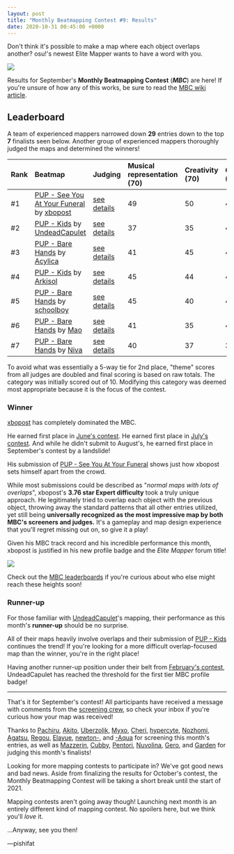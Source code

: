 ```yaml
---
layout: post
title: "Monthly Beatmapping Contest #9: Results"
date: 2020-10-31 00:45:00 +0000
---
```


Don't think it's possible to make a map where each object overlaps another? osu!'s newest Elite Mapper wants to have a word with you.

![](/wiki/shared/news/banners/monthly-beatmapping-contest.png)

Results for September's **Monthly Beatmapping Contest** (***MBC***) are here! If you're unsure of how any of this works, be sure to read the [MBC wiki article](/wiki/Contests/Monthly_Beatmapping_Contest).

## Leaderboard

A team of experienced mappers narrowed down **29** entries down to the top **7** finalists seen below. Another group of experienced mappers thoroughly judged the maps and determined the winners!

| Rank | Beatmap | Judging | Musical representation (70) | Creativity (70) | Gameplay (70) | Theme (140) | Total |
| :-- | :-- | :-- | :-- | :-- | :-- | :-- | :-- |
| \#1 | [PUP - See You At Your Funeral](https://osu.ppy.sh/beatmapsets/1289138#osu/2676185) by [xbopost](https://osu.ppy.sh/users/6842421) | [see details](https://mappersguild.com/contests/results?submission=5f7b7449efce810a0c00e709) | 49 | 50 | 43 | 102 | **244** |
| \#2 | [PUP - Kids](https://osu.ppy.sh/beatmapsets/1289102#osu/2676108) by [UndeadCapulet](https://osu.ppy.sh/users/2523533) | [see details](https://mappersguild.com/contests/results?submission=5f7b744aefce810a0c00e71d) | 37 | 35 | 44 | 88 | **204** |
| \#3 | [PUP - Bare Hands](https://osu.ppy.sh/beatmapsets/1289057#osu/2676009) by [Acylica](https://osu.ppy.sh/users/1943309) | [see details](https://mappersguild.com/contests/results?submission=5f7b7449efce810a0c00e70f) | 41 | 45 | 41 | 66 | **193** |
| \#4 | [PUP - Kids](https://osu.ppy.sh/beatmapsets/1289032#osu/2675963) by [Arkisol](https://osu.ppy.sh/users/9331411) | [see details](https://mappersguild.com/contests/results?submission=5f7b744aefce810a0c00e724) | 45 | 44 | 42 | 60 | **191** |
| \#5 | [PUP - Bare Hands](https://osu.ppy.sh/beatmapsets/1289476#osu/2676807) by [schoolboy](https://osu.ppy.sh/users/8722791) | [see details](https://mappersguild.com/contests/results?submission=5f7b744aefce810a0c00e722) | 45 | 40 | 44 | 62 | **191** |
| \#6 | [PUP - Bare Hands](https://osu.ppy.sh/beatmapsets/1289230#osu/2676351) by [Mao](https://osu.ppy.sh/users/2204515) | [see details](https://mappersguild.com/contests/results?submission=5f7b7448efce810a0c00e6ed) | 41 | 35 | 42 | 72 | **190** |
| \#7 | [PUP - Bare Hands](https://osu.ppy.sh/beatmapsets/1289060#osu/2676013) by [Niva](https://osu.ppy.sh/users/197805) | [see details](https://mappersguild.com/contests/results?submission=5f7b7449efce810a0c00e70d) | 40 | 37 | 38 | 60 | **175** |

To avoid what was essentially a 5-way tie for 2nd place, "theme" scores from all judges are doubled and final scoring is based on raw totals. The category was initially scored out of 10. Modifying this category was deemed most appropriate because it is the focus of the contest.

### Winner

[xbopost](https://osu.ppy.sh/users/6842421) has completely dominated the MBC.

He earned first place in [June's contest](https://osu.ppy.sh/home/news/2020-07-24-monthly-beatmapping-contest-5-6-results). He earned first place in [July's contest](https://osu.ppy.sh/home/news/2020-08-27-monthly-beatmapping-contest-7-results). And while he didn't submit to August's, he earned first place in September's contest by a landslide!

His submission of [PUP - See You At Your Funeral](https://osu.ppy.sh/beatmapsets/1289138#osu/2676185) shows just how xbopost sets himself apart from the crowd.

While most submissions could be described as "*normal maps with lots of overlaps*", xbopost's **3.76 star Expert difficulty** took a truly unique approach. He legitimately tried to overlap each object with the previous object, throwing away the standard patterns that all other entries utilized, yet still being **universally recognized as the most impressive map by both MBC's screeners and judges.** It's a gameplay and map design experience that you'll regret missing out on, so give it a play!

Given his MBC track record and his incredible performance this month, xbopost is justified in his new profile badge and the *Elite Mapper* forum title!

![](/wiki/shared/news/2020-10-31-monthly-beatmapping-contest-9-results/elite-mapper.png)

Check out the [MBC leaderboards](/wiki/Contests/Monthly_Beatmapping_Contest#points) if you're curious about who else might reach these heights soon!

### Runner-up

For those familiar with [UndeadCapulet](https://osu.ppy.sh/users/2523533)'s mapping, their performance as this month's **runner-up** should be no surprise.

All of their maps heavily involve overlaps and their submission of [PUP - Kids](https://osu.ppy.sh/beatmapsets/1289102#osu/2676108) continues the trend! If you're looking for a more difficult overlap-focused map than the winner, you're in the right place!

Having another runner-up position under their belt from [February's contest](https://osu.ppy.sh/home/news/2020-03-21-monthly-beatmapping-contest-2-results), UndeadCapulet has reached the threshold for the first tier MBC profile badge!

---

That's it for September's contest! All participants have received a message with comments from the [screening crew](/wiki/Contests/Monthly_Beatmapping_Contest#screening), so check your inbox if you're curious how your map was received!

Thanks to [Pachiru](https://osu.ppy.sh/users/2850983), [Akito](https://osu.ppy.sh/users/5716327), [Uberzolik](https://osu.ppy.sh/users/1314547), [Myxo](https://osu.ppy.sh/users/2202645), [Cheri](https://osu.ppy.sh/users/5226970), [hypercyte](https://osu.ppy.sh/users/9155377), [Nozhomi](https://osu.ppy.sh/users/2716981), [Agatsu](https://osu.ppy.sh/users/5579871), [Regou](https://osu.ppy.sh/users/419954), [Elayue](https://osu.ppy.sh/users/6400861), [newton-](https://osu.ppy.sh/users/5875419), and [-Aqua](https://osu.ppy.sh/users/7150015) for screening this month's entries, as well as [Mazzerin](https://osu.ppy.sh/users/2942381), [Cubby](https://osu.ppy.sh/users/10914582), [Pentori](https://osu.ppy.sh/users/7452237), [Nuvolina](https://osu.ppy.sh/users/10974170), [Gero](https://osu.ppy.sh/users/1467715), and [Garden](https://osu.ppy.sh/users/2849992) for judging this month's finalists! 

Looking for more mapping contests to participate in? We've got good news and bad news. Aside from finalizing the results for October's contest, the Monthly Beatmapping Contest will be taking a short break until the start of 2021.

Mapping contests aren't going away though! Launching next month is an entirely different kind of mapping contest. No spoilers here, but we think you'll *love* it.

...Anyway, see you then!

—pishifat
